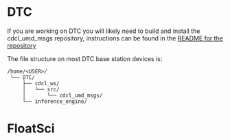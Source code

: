 # DTC
If you are working on DTC you will likely need to build and install the cdcl_umd_msgs repository, instructions can be found in the [README for the repository](https://github.com/UMD-CDCL/cdcl_umd_msgs)

The file structure on most DTC base station devices is:
```
/home/<USER>/
 └── DTC/
     ├── cdcl_ws/
     │   └── src/
     │       └── cdcl_umd_msgs/
     └── inference_engine/
```


# FloatSci

